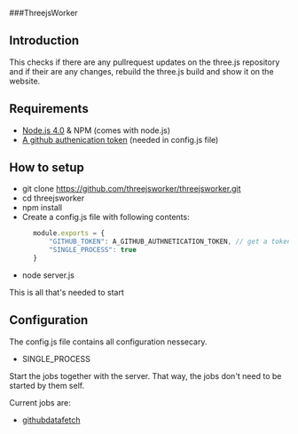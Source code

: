 ###ThreejsWorker

## Introduction

This checks if there are any pullrequest updates on the three.js repository and if their are any changes, rebuild the three.js build and show it on the website.

## Requirements

 - [Node.js 4.0](https://nodejs.org/en/) & NPM (comes with node.js)
 - [A github authenication token](https://github.com/settings/tokens) (needed in config.js file)

## How to setup 

 - git clone https://github.com/threejsworker/threejsworker.git
 - cd threejsworker
 - npm install
 - Create a config.js file with following contents:
```javascript
      module.exports = {
          "GITHUB_TOKEN": A_GITHUB_AUTHNETICATION_TOKEN, // get a token from https://github.com/settings/tokens 
          "SINGLE_PROCESS": true
      }
```
  - node server.js
  
This is all that's needed to start

## Configuration

The config.js file contains all configuration nessecary.

- SINGLE_PROCESS

 Start the jobs together with the server. That way, the jobs don't need to be started by them self.
 
 Current jobs are: 
 - [githubdatafetch](https://github.com/threejsworker/threejsworker/blob/master/lib/jobs/githubdatafetch.js)
